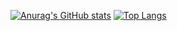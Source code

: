 [![Anurag's GitHub stats](https://github-readme-stats.vercel.app/api?username=zephyrzoom&count_private=true&show_icons=true)](https://github.com/anuraghazra/github-readme-stats)
[![Top Langs](https://github-readme-stats.vercel.app/api/top-langs/?username=zephyrzoom)](https://github.com/anuraghazra/github-readme-stats)
